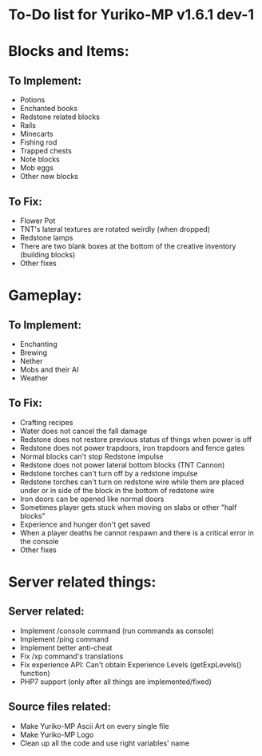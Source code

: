 # To-Do list for Yuriko-MP v1.6.1 dev-1

# Blocks and Items:

## To Implement:

* Potions
* Enchanted books
* Redstone related blocks
* Rails
* Minecarts
* Fishing rod
* Trapped chests
* Note blocks
* Mob eggs
* Other new blocks

## To Fix:

* Flower Pot
* TNT's lateral textures are rotated weirdly (when dropped)
* Redstone lamps
* There are two blank boxes at the bottom of the creative inventory (building blocks)
* Other fixes

# Gameplay:

## To Implement:

* Enchanting
* Brewing
* Nether
* Mobs and their AI
* Weather

## To Fix:

* Crafting recipes
* Water does not cancel the fall damage
* Redstone does not restore previous status of things when power is off
* Redstone does not power trapdoors, iron trapdoors and fence gates
* Normal blocks can't stop Redstone impulse
* Redstone does not power lateral bottom blocks (TNT Cannon)
* Redstone torches can't turn off by a redstone impulse
* Redstone torches can't turn on redstone wire while them are placed under or in side of the block in the bottom of redstone wire
* Iron doors can be opened like normal doors
* Sometimes player gets stuck when moving on slabs or other "half blocks"
* Experience and hunger don't get saved
* When a player deaths he cannot respawn and there is a critical error in the console
* Other fixes

# Server related things:

## Server related:

* Implement /console command (run commands as console)
* Implement /ping command
* Implement better anti-cheat
* Fix /xp command's translations
* Fix experience API: Can't obtain Experience Levels (getExpLevels() function)
* PHP7 support (only after all things are implemented/fixed)

## Source files related:

* Make Yuriko-MP Ascii Art on every single file
* Make Yuriko-MP Logo
* Clean up all the code and use right variables' name